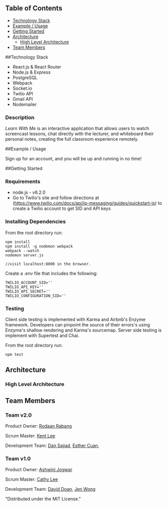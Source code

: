 <!-- ![Alt text](/client/assets/readwithme-logo.png "Learn With Me Logo") -->

## Table of Contents 

- [Technology Stack](#tech-stack)
- [Example / Usage](#example--usage)
- [Getting Started](#getting-started)
- [Architecture](#architecture)
  - [High Level Architecture](#high-level-architecture)
- [Team Members](#team-members)

##Technology Stack
- React.js & React Router
- Node.js & Express
- PostgreSQL
- Webpack
- Socket.io
- Twilio API
- Gmail API
- Nodemailer

### Description
*Learn With Me* is an interactive application that allows users to watch screencast lessons, chat directly with the lecturer, and whiteboard their personal notes, creating the full classroom experience remotely.

##Example / Usage

Sign up for an account, and you will be up and running in no time!



##Getting Started

### Requirements
* node.js - v6.2.0
* Go to Twilio's site and follow directions at (https://www.twilio.com/docs/api/ip-messaging/guides/quickstart-js) to create a Twilio account to get SID and API keys

### Installing Dependencies

From the root directory run:
```
npm install
npm install -g nodemon webpack
webpack --watch
nodemon server.js

//visit localhost:8000 in the browser.
```

Create a .env file that includes the following: 
```
TWILIO_ACCOUNT_SID=''
TWILIO_API_KEY=''
TWILIO_API_SECRET=''
TWILIO_CONFIGURATION_SID=''
```


### Testing
Client side testing is implemented with Karma and Airbnb's Enzyme framework. Developers can pinpoint the source of their errors's using Enzyme's shallow rendering and Karma's sourcemap. Server side testing is implement with Supertest and Chai.


From the root directory run:
```
npm test
```

## Architecture
### High Level Architecture




## Team Members

### Team v2.0
Product Owner: [Rodaan Rabang](https://github.com/rodaan) 

Scrum Master: [Kent Lee](https://github.com/kqlee)

Development Team: [Dan Sajjad](https://github.com/Dansajjad), [Esther Cuan](https://github.com/esthercuan),


### Team v1.0

Product Owner: [Ashwini Jogwar](https://github.com/ashjd)

Scrum Master: [Cathy Lee](https://github.com/caathylee)

Development Team: [David Doan](https://github.com/david-doan), [Jen Wong](https://github.com/jenjwong)

"Distributed under the MIT License."
